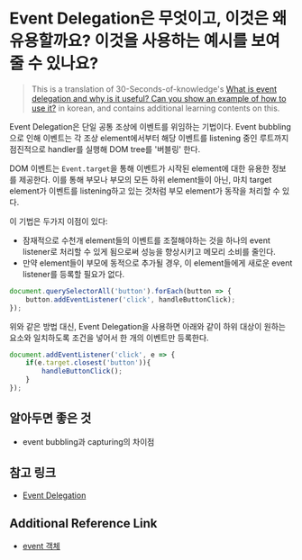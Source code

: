# Event Delegation은 무엇이고, 이것은 왜 유용할까요? 이것을 사용하는 예시를 보여줄 수 있나요?
> This is a translation of 30-Seconds-of-knowledge's [What is event delegation and why is it useful? Can you show an example of how to use it?](https://github.com/30-seconds/30-seconds-of-interviews/blob/master/questions/event-delegation.md) in korean, and contains additional learning contents on this. 

Event Delegation은 단일 공통 조상에 이벤트를 위임하는 기법이다. Event bubbling으로 인해 이벤트는 각 조상 element에서부터 해당 이벤트를 listening 중인 루트까지 점진적으로 handler를 실행해 DOM tree를 '버블링' 한다.

DOM 이벤트는 `Event.target`을 통해 이벤트가 시작된 element에 대한 유용한 정보를 제공한다. 이를 통해 부모나 부모의 모든 하위 element들이 아닌, 마치 target element가 이벤트를 listening하고 있는 것처럼 부모 element가 동작을 처리할 수 있다. 

이 기법은 두가지 이점이 있다:
- 잠재적으로 수천개 element들의 이벤트를 조절해야하는 것을 하나의 event listener로 처리할 수 있게 됨으로써 성능을 향상시키고 메모리 소비를 줄인다.
- 만약 element들이 부모에 동적으로 추가될 경우, 이 element들에게 새로운 event listener를 등록할 필요가 없다.

```javascript
document.querySelectorAll('button').forEach(button => {
    button.addEventListener('click', handleButtonClick);
});
```

위와 같은 방법 대신, Event Delegation을 사용하면 아래와 같이 하위 대상이 원하는 요소와 일치하도록 조건을 넣어서 한 개의 이벤트만 등록한다. 

```javascript
document.addEventListener('click', e => {
    if(e.target.closest('button')){
        handleButtonClick();
    }
});
```

## 알아두면 좋은 것
- event bubbling과 capturing의 차이점

## 참고 링크
- [Event Delegation](https://davidwalsh.name/event-delegate)

## Additional Reference Link
- [event 객체](../Web/18_event_object.md)
